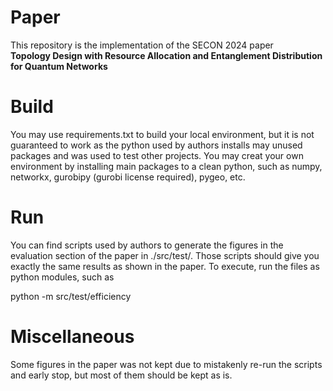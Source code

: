 
# Paper
This repository is the implementation of the SECON 2024 paper  
**Topology Design with Resource Allocation and Entanglement Distribution for Quantum Networks**


# Build
You may use requirements.txt to build your local environment, but it is not guaranteed to work as the python used by authors installs may unused packages and was used to test other projects. You may creat your own environment by installing main packages to a clean python, such as numpy, networkx, gurobipy (gurobi license required), pygeo, etc.


# Run
You can find scripts used by authors to generate the figures in the evaluation section of the paper in ./src/test/. Those scripts should give you exactly the same results as shown in the paper. To execute, run the files as python modules, such as  

python -m src/test/efficiency


# Miscellaneous
Some figures in the paper was not kept due to mistakenly re-run the scripts and early stop, but most of them should be kept as is.
